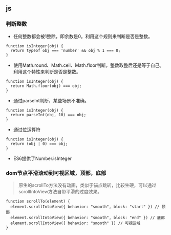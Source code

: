 ## js
### 判断整数
- 任何整数都会被1整除，即余数是0。利用这个规则来判断是否是整数。
```
function isInteger(obj) {
  return typeof obj === 'number' && obj % 1 === 0;
}
```
- 使用Math.round、Math.ceil、Math.floor判断，整数取整后还是等于自己。利用这个特性来判断是否是整数。
```
function isInteger(obj) {
  return Math.floor(obj) === obj;
}
```
- 通过parseInt判断，某些场景不准确。
```
function isInteger(obj) {
  return parseInt(obj, 10) === obj;
}
```
- 通过位运算符
```
function isInteger(obj) {
  return (obj | 0) === obj;
}
```
- ES6提供了Number.isInteger
### dom节点平滑滚动到可视区域，顶部，底部
> 原生的scrollTo方法没有动画，类似于锚点跳转，比较生硬，可以通过scrollIntoView方法自带平滑的过度效果。

```
function scrollTo(element) {
  element.scrollIntoView({ behavior: "smooth", block: "start" }) // 顶部
  element.scrollIntoView({ behavior: "smooth", block: "end" }) // 底部
  element.scrollIntoView({ behavior: "smooth" }) // 可视区域
}
```